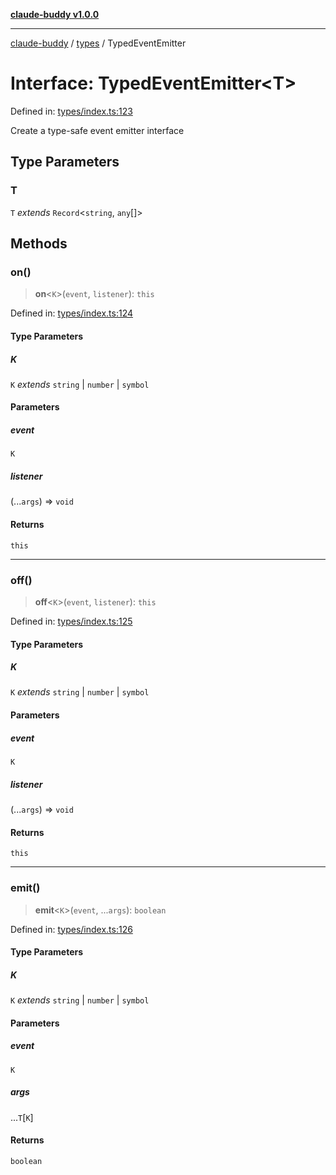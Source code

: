 [**claude-buddy v1.0.0**](../../README.md)

***

[claude-buddy](../../modules.md) / [types](../README.md) / TypedEventEmitter

# Interface: TypedEventEmitter\<T\>

Defined in: [types/index.ts:123](https://github.com/gsetsero/assistant-integration/blob/911ddf7680199ad668404c191ed66335473fdc65/claude-buddy/src/types/index.ts#L123)

Create a type-safe event emitter interface

## Type Parameters

### T

`T` *extends* `Record`\<`string`, `any`[]\>

## Methods

### on()

> **on**\<`K`\>(`event`, `listener`): `this`

Defined in: [types/index.ts:124](https://github.com/gsetsero/assistant-integration/blob/911ddf7680199ad668404c191ed66335473fdc65/claude-buddy/src/types/index.ts#L124)

#### Type Parameters

##### K

`K` *extends* `string` \| `number` \| `symbol`

#### Parameters

##### event

`K`

##### listener

(...`args`) => `void`

#### Returns

`this`

***

### off()

> **off**\<`K`\>(`event`, `listener`): `this`

Defined in: [types/index.ts:125](https://github.com/gsetsero/assistant-integration/blob/911ddf7680199ad668404c191ed66335473fdc65/claude-buddy/src/types/index.ts#L125)

#### Type Parameters

##### K

`K` *extends* `string` \| `number` \| `symbol`

#### Parameters

##### event

`K`

##### listener

(...`args`) => `void`

#### Returns

`this`

***

### emit()

> **emit**\<`K`\>(`event`, ...`args`): `boolean`

Defined in: [types/index.ts:126](https://github.com/gsetsero/assistant-integration/blob/911ddf7680199ad668404c191ed66335473fdc65/claude-buddy/src/types/index.ts#L126)

#### Type Parameters

##### K

`K` *extends* `string` \| `number` \| `symbol`

#### Parameters

##### event

`K`

##### args

...`T`\[`K`\]

#### Returns

`boolean`
